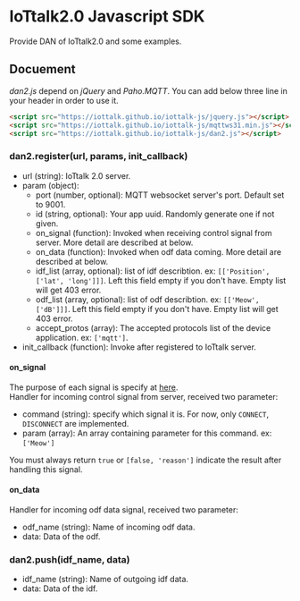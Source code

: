 # IoTtalk2.0 Javascript SDK

Provide DAN of IoTtalk2.0 and some examples.  

## Docuement

_dan2.js_ depend on _jQuery_ and _Paho.MQTT_. You can add below three line in your header in order to use it.
```html
<script src="https://iottalk.github.io/iottalk-js/jquery.js"></script>
<script src="https://iottalk.github.io/iottalk-js/mqttws31.min.js"></script>
<script src="https://iottalk.github.io/iottalk-js/dan2.js"></script>
```

### dan2.register(url, params, init_callback)
- url (string): IoTtalk 2.0 server.
- param (object): 
	- port (number, optional): MQTT websocket server's port. Default set to 9001.
	- id (string, optional): Your app uuid. Randomly generate one if not given.
	- on_signal (function): Invoked when receiving control signal from server. More detail are described at below.
	- on_data (function): Invoked when odf data coming. More detail are described at below.
	- idf_list (array, optional): list of idf describtion. ex: `[['Position', ['lat', 'long']]]`. Left this field empty if you don't have. Empty list will get 403 error.
	- odf_list (array, optional): list of odf describtion. ex: `[['Meow', ['dB']]]`. Left this field empty if you don't have. Empty list will get 403 error.
	- accept_protos (array): The accepted protocols list of the device application. ex: `['mqtt']`.
- init_callback (function): Invoke after registered to IoTtalk server.

#### on_signal
The purpose of each signal is specify at [here](http://iottalk-spec.readthedocs.io/en/latest/protos/res_control_proto.html#control-signal).  
Handler for incoming control signal from server, received two parameter:  
- command (string): specify which signal it is. For now, only `CONNECT`, `DISCONNECT` are implemented.
- param (array): An array containing parameter for this command. ex: `['Meow']`  

You must always return `true` or `[false, 'reason']` indicate the result after handling this signal.  

#### on_data
Handler for incoming odf data signal, received two parameter:  
- odf_name (string): Name of incoming odf data.
- data: Data of the odf.

### dan2.push(idf_name, data)
- idf_name (string): Name of outgoing idf data.
- data: Data of the idf.
